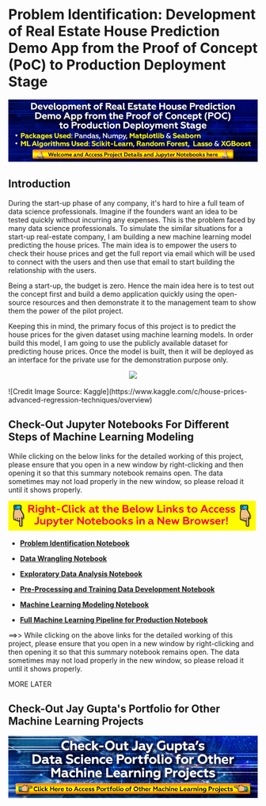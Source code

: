 
# Problem Identification: Development of Real Estate House Prediction Demo App from the Proof of Concept (PoC) to Production Deployment Stage

<p align="center">
<img src="https://github.com/jayguptacal/portfolio/blob/main/image/housePredAppWelcome.jpg">
</p>

## Introduction ##

During the start-up phase of any company, it's hard to hire a full team of data science professionals. Imagine if the founders want an idea to be tested quickly without incurring any expenses. This is the problem faced by many data science professionals. To simulate the similar situations for a start-up real-estate company, I am building a new machine learning model predicting the house prices. The main idea is to empower the users to check their house prices and get the full report via email which will be used to connect with the users and then use that email to start building the relationship with the users.

Being a start-up, the budget is zero. Hence the main idea here is to test out the concept first and build a demo application quickly using the open-source resources and then demonstrate it to the management team to show them the power of the pilot project.

Keeping this in mind, the primary focus of this project is to predict the house prices for the given dataset using machine learning models. In order build this model, I am going to use the publicly available dataset for predicting house prices. Once the model is built, then it will be deployed as an interface for the private use for the demonstration purpose only. 

<p align="center">
<img src="https://github.com/jayguptacal/RetailAndMarketing/blob/main/HouseSalesPricePrediction/images/housesbanner.png">
</p>
![Credit Image Source: Kaggle](https://www.kaggle.com/c/house-prices-advanced-regression-techniques/overview)


## Check-Out Jupyter Notebooks For Different Steps of Machine Learning Modeling ##

While clicking on the below links for the detailed working of this project, please ensure that you open in a new window by right-clicking and then opening it so that this summary notebook remains open. The data sometimes may not load properly in the new window, so please reload it until it shows properly.

<img src="https://github.com/jayguptacal/portfolio/blob/main/image/bannerOpenNotebooks.jpg">

* <a href="https://github.com/jayguptacal/RetailAndMarketing/blob/main/HouseSalesPricePrediction/1_Problem_Identification_House_Prices.ipynb" target="_blank"><b>Problem Identification Notebook</b></a>

* <a href="https://github.com/jayguptacal/RetailAndMarketing/blob/main/HouseSalesPricePrediction/2_Data_Wrangling_House_Prices.ipynb" target="_blank"><b>Data Wrangling Notebook</b></a>

* <a href="https://github.com/jayguptacal/RetailAndMarketing/blob/main/HouseSalesPricePrediction/3_EDA_House_Prices.ipynb" target="_blank"><b>Exploratory Data Analysis Notebook</b></a>

* <a href="https://github.com/jayguptacal/RetailAndMarketing/blob/main/HouseSalesPricePrediction/4_Preprocessing_TrainingData_HousePrices.ipynb" target="_blank"><b>Pre-Processing and Training Data Development Notebook</b></a>

* <a href="https://github.com/jayguptacal/RetailAndMarketing/blob/main/HouseSalesPricePrediction/5_Machine_Learning_House_Prices.ipynb" target="_blank"><b>Machine Learning Modeling Notebook</b></a>

* <a href="https://github.com/jayguptacal/RetailAndMarketing/blob/main/HouseSalesPricePrediction/6a_FullMLPipeline_ProductionPurpose.ipynb" target="_blank"><b>Full Machine Learning Pipeline for Production Notebook</b></a>

==>> While clicking on the above links for the detailed working of this project, please ensure that you open in a new window by right-clicking and then opening it so that this summary notebook remains open. The data sometimes may not load properly in the new window, so please reload it until it shows properly.

MORE LATER


## Check-Out Jay Gupta's Portfolio for Other Machine Learning Projects ##
<p align="center">
<a href="https://github.com/jayguptacal/portfolio/blob/main/README.md" target="_blank"><img src="https://github.com/jayguptacal/portfolio/blob/main/image/FullPortfolioBanner.jpg"></a>
</p>
